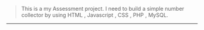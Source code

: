 > This is a my Assessment project. I need to build a simple number collector by using HTML , Javascript , CSS , PHP , MySQL.

----
